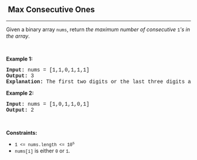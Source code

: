 <h2>  Max Consecutive Ones</h2><hr><div><p>Given a binary array <code style="font-family: SFMono-Regular, Consolas, &quot;Liberation Mono&quot;, Menlo, Courier, monospace, Bangla473, sans-serif;">nums</code>, return <em>the maximum number of consecutive </em><code style="font-family: SFMono-Regular, Consolas, &quot;Liberation Mono&quot;, Menlo, Courier, monospace, Bangla473, sans-serif;">1</code><em>'s in the array</em>.</p>

<p>&nbsp;</p>
<p><strong>Example 1:</strong></p>

<pre style="font-family: SFMono-Regular, Consolas, &quot;Liberation Mono&quot;, Menlo, Courier, monospace, Bangla473, sans-serif;"><strong>Input:</strong> nums = [1,1,0,1,1,1]
<strong>Output:</strong> 3
<strong>Explanation:</strong> The first two digits or the last three digits are consecutive 1s. The maximum number of consecutive 1s is 3.
</pre>

<p><strong>Example 2:</strong></p>

<pre style="font-family: SFMono-Regular, Consolas, &quot;Liberation Mono&quot;, Menlo, Courier, monospace, Bangla473, sans-serif;"><strong>Input:</strong> nums = [1,0,1,1,0,1]
<strong>Output:</strong> 2
</pre>

<p>&nbsp;</p>
<p><strong>Constraints:</strong></p>

<ul>
	<li><code style="font-family: SFMono-Regular, Consolas, &quot;Liberation Mono&quot;, Menlo, Courier, monospace, Bangla473, sans-serif;">1 &lt;= nums.length &lt;= 10<sup>5</sup></code></li>
	<li><code style="font-family: SFMono-Regular, Consolas, &quot;Liberation Mono&quot;, Menlo, Courier, monospace, Bangla473, sans-serif;">nums[i]</code> is either <code style="font-family: SFMono-Regular, Consolas, &quot;Liberation Mono&quot;, Menlo, Courier, monospace, Bangla473, sans-serif;">0</code> or <code style="font-family: SFMono-Regular, Consolas, &quot;Liberation Mono&quot;, Menlo, Courier, monospace, Bangla473, sans-serif;">1</code>.</li>
</ul>
</div>
